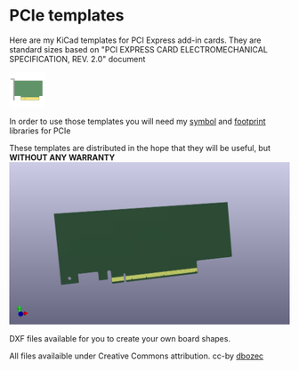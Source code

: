 # PCIe templates

Here are my KiCad templates for PCI Express add-in cards.
They are standard sizes based on "PCI EXPRESS CARD ELECTROMECHANICAL SPECIFICATION, REV. 2.0" document

![icon](PCIe_x16_lowProfile/meta/icon.png)

In order to use those templates you will need my [symbol](https://github.com/dbozec/my-kicad-symbols/blob/master/Connector_PCIe.kicad_sym) and [footprint](https://github.com/dbozec/my-kicad-footprints/tree/master/Connector_PCIe.pretty) libraries for PCIe

These templates are distributed in the hope that they will be useful, but **WITHOUT ANY WARRANTY**
![PCIe_x16_lowProfile](PCIe_x16_lowProfile/meta/PCIe_x16_lowProfile.png)

DXF files available for you to create your own board shapes.

All files availaible under Creative Commons attribution. cc-by [dbozec](https://github.com/dbozec)
